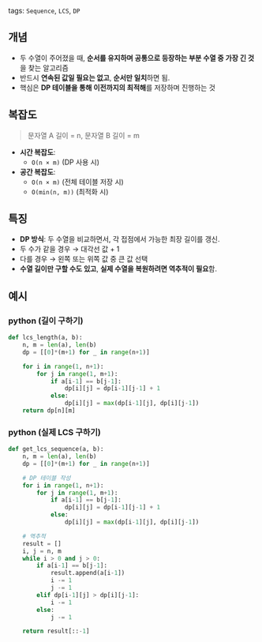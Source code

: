 tags: `Sequence`, `LCS`, `DP`
## 개념
- 두 수열이 주어졌을 때, **순서를 유지하며 공통으로 등장하는 부분 수열 중 가장 긴 것**을 찾는 알고리즘
- 반드시 **연속된 값일 필요는 없고**, **순서만 일치**하면 됨.
- 핵심은 **DP 테이블을 통해 이전까지의 최적해**를 저장하며 진행하는 것
## 복잡도
> 문자열 A 길이 = n, 문자열 B 길이 = m
- **시간 복잡도**:
    - `O(n × m)` (DP 사용 시)
- **공간 복잡도**:
    - `O(n × m)` (전체 테이블 저장 시)
    - `O(min(n, m))` (최적화 시)
## 특징
- **DP 방식**: 두 수열을 비교하면서, 각 접점에서 가능한 최장 길이를 갱신.
- 두 수가 같을 경우 → 대각선 값 + 1
- 다를 경우 → 왼쪽 또는 위쪽 값 중 큰 값 선택
- **수열 길이만 구할 수도 있고**,  **실제 수열을 복원하려면 역추적이 필요**함.
## 예시
### python (길이 구하기)
```python
def lcs_length(a, b):
    n, m = len(a), len(b)
    dp = [[0]*(m+1) for _ in range(n+1)]

    for i in range(1, n+1):
        for j in range(1, m+1):
            if a[i-1] == b[j-1]:
                dp[i][j] = dp[i-1][j-1] + 1
            else:
                dp[i][j] = max(dp[i-1][j], dp[i][j-1])
    return dp[n][m]
```
### python (실제 LCS 구하기)
```python
def get_lcs_sequence(a, b):
    n, m = len(a), len(b)
    dp = [[0]*(m+1) for _ in range(n+1)]

    # DP 테이블 작성
    for i in range(1, n+1):
        for j in range(1, m+1):
            if a[i-1] == b[j-1]:
                dp[i][j] = dp[i-1][j-1] + 1
            else:
                dp[i][j] = max(dp[i-1][j], dp[i][j-1])

    # 역추적
    result = []
    i, j = n, m
    while i > 0 and j > 0:
        if a[i-1] == b[j-1]:
            result.append(a[i-1])
            i -= 1
            j -= 1
        elif dp[i-1][j] > dp[i][j-1]:
            i -= 1
        else:
            j -= 1

    return result[::-1]
```